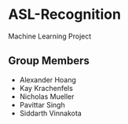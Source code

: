 # ASL-Recognition

Machine Learning Project

## Group Members

- Alexander Hoang
- Kay Krachenfels
- Nicholas Mueller
- Pavittar Singh
- Siddarth Vinnakota
